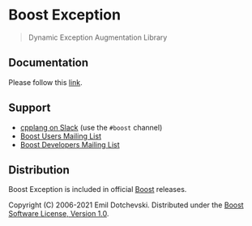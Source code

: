 # Boost Exception

> Dynamic Exception Augmentation Library

## Documentation

Please follow this [link](https://htmlpreview.github.io/?https://github.com/boostorg/exception/blob/master/doc/boost-exception.html).

## Support

* [cpplang on Slack](https://Cpplang.slack.com) (use the `#boost` channel)
* [Boost Users Mailing List](https://lists.boost.org/mailman/listinfo.cgi/boost-users)
* [Boost Developers Mailing List](https://lists.boost.org/mailman/listinfo.cgi/boost)

## Distribution

Boost Exception is included in official [Boost](https://www.boost.org/) releases.

Copyright (C) 2006-2021 Emil Dotchevski. Distributed under the [Boost Software License, Version 1.0](http://www.boost.org/LICENSE_1_0.txt).
